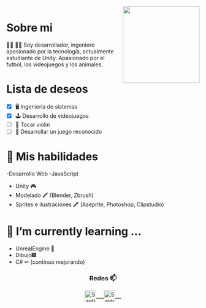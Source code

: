 <a href="https://twitter.com/S_Mihos">
<img align="right" height="auto" width="200" src="https://pbs.twimg.com/profile_images/1604930481283276810/uxyPJK_G_400x400.jpg"/> 
</a>

# Sobre mi
:man_technologist: 👨‍💻 Soy desarrollador, ingeniero apasionado por la tecnología, actualmente estudiante de Unity. Apasionado por el futbol, los videojuegos y los animales.

# Lista de deseos
- [x] 🖥 Ingenieria de sistemas
- [x] 🕹 Desarrollo de videojuegos
- [ ] 🎻 Tocar violin
- [ ] 🤺 Desarrollar un juego reconocido

# 🤔 Mis habilidades
  -Desarrollo Web
  -JavaScript
  - Unity 🎮
  - Modelado 🖍 (Blender, Zbrush)
  - Sprites e ilustraciones 🖍 (Aseprite, Photoshop, Clipstudio)
  

# 🌱 I’m currently learning ...
  - UnrealEngine 🎲
  - Dibujo🎆
  - C#  ✏ (continuo mejorando)




<div align="center">
  <h3 align="center">Redes 📫</h3> 
</div>
<p align="center">
 <a href="https://www.linkedin.com/in/santiago-restrepo-063010207/" target="blank">
  <img align="center" alt="Santiago LinkedIn" width="30px" src="https://www.vectorlogo.zone/logos/linkedin/linkedin-icon.svg" /> &nbsp; &nbsp;
 </a>
 <a href="https://twitter.com/S_Mihos" target="blank">
  <img align="center" alt="Santiago Twitter" width="30px" src="https://www.vectorlogo.zone/logos/twitter/twitter-official.svg" /> &nbsp; &nbsp;
 </a>
</p>
<br/>
<p>
